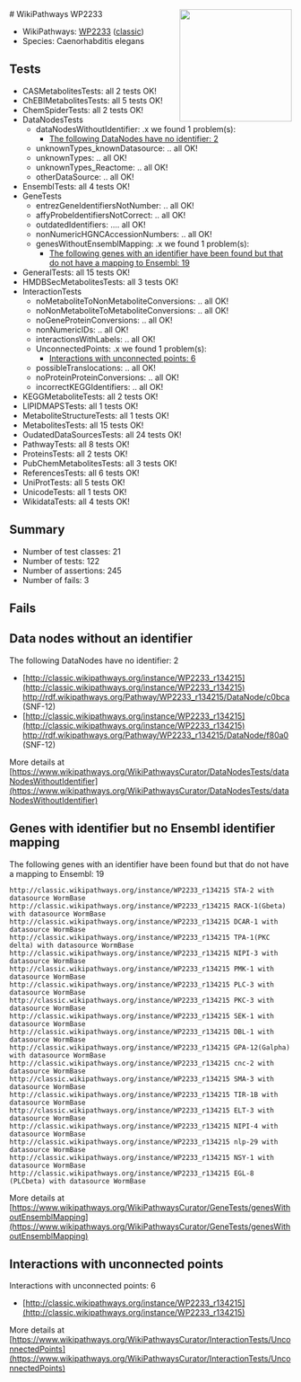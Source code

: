 <img style="float: right; width: 200px" src="https://upload.wikimedia.org/wikipedia/commons/thumb/8/83/Wplogo_with_text_500.png/640px-Wplogo_with_text_500.png" />
# WikiPathways WP2233

* WikiPathways: [WP2233](https://wikipathways.org/pathways/WP2233) ([classic](https://classic.wikipathways.org/instance/WP2233))
* Species: Caenorhabditis elegans
## Tests
* CASMetabolitesTests: all 2 tests OK!
* ChEBIMetabolitesTests: all 5 tests OK!
* ChemSpiderTests: all 2 tests OK!
* DataNodesTests
    * dataNodesWithoutIdentifier: .x we found 1 problem(s):
        * [The following DataNodes have no identifier: 2](#d2d32fa1)
    * unknownTypes_knownDatasource: .. all OK!
    * unknownTypes: .. all OK!
    * unknownTypes_Reactome: .. all OK!
    * otherDataSource: .. all OK!
* EnsemblTests: all 4 tests OK!
* GeneTests
    * entrezGeneIdentifiersNotNumber: .. all OK!
    * affyProbeIdentifiersNotCorrect: .. all OK!
    * outdatedIdentifiers: .... all OK!
    * nonNumericHGNCAccessionNumbers: .. all OK!
    * genesWithoutEnsemblMapping: .x we found 1 problem(s):
        * [The following genes with an identifier have been found but that do not have a mapping to Ensembl: 19](#c4e54316)
* GeneralTests: all 15 tests OK!
* HMDBSecMetabolitesTests: all 3 tests OK!
* InteractionTests
    * noMetaboliteToNonMetaboliteConversions: .. all OK!
    * noNonMetaboliteToMetaboliteConversions: .. all OK!
    * noGeneProteinConversions: .. all OK!
    * nonNumericIDs: .. all OK!
    * interactionsWithLabels: .. all OK!
    * UnconnectedPoints: .x we found 1 problem(s):
        * [Interactions with unconnected points: 6](#35a61ade)
    * possibleTranslocations: .. all OK!
    * noProteinProteinConversions: .. all OK!
    * incorrectKEGGIdentifiers: .. all OK!
* KEGGMetaboliteTests: all 2 tests OK!
* LIPIDMAPSTests: all 1 tests OK!
* MetaboliteStructureTests: all 1 tests OK!
* MetabolitesTests: all 15 tests OK!
* OudatedDataSourcesTests: all 24 tests OK!
* PathwayTests: all 8 tests OK!
* ProteinsTests: all 2 tests OK!
* PubChemMetabolitesTests: all 3 tests OK!
* ReferencesTests: all 6 tests OK!
* UniProtTests: all 5 tests OK!
* UnicodeTests: all 1 tests OK!
* WikidataTests: all 4 tests OK!


## Summary

* Number of test classes: 21
* Number of tests: 122
* Number of assertions: 245
* Number of fails: 3

## Fails

<a name="d2d32fa1" />

## Data nodes without an identifier

The following DataNodes have no identifier: 2

* [http://classic.wikipathways.org/instance/WP2233_r134215](http://classic.wikipathways.org/instance/WP2233_r134215) http://rdf.wikipathways.org/Pathway/WP2233_r134215/DataNode/c0bca (SNF-12)
* [http://classic.wikipathways.org/instance/WP2233_r134215](http://classic.wikipathways.org/instance/WP2233_r134215) http://rdf.wikipathways.org/Pathway/WP2233_r134215/DataNode/f80a0 (SNF-12)


More details at [https://www.wikipathways.org/WikiPathwaysCurator/DataNodesTests/dataNodesWithoutIdentifier](https://www.wikipathways.org/WikiPathwaysCurator/DataNodesTests/dataNodesWithoutIdentifier)

<a name="c4e54316" />

## Genes with identifier but no Ensembl identifier mapping

The following genes with an identifier have been found but that do not have a mapping to Ensembl: 19
```
http://classic.wikipathways.org/instance/WP2233_r134215 STA-2 with datasource WormBase
http://classic.wikipathways.org/instance/WP2233_r134215 RACK-1(Gbeta) with datasource WormBase
http://classic.wikipathways.org/instance/WP2233_r134215 DCAR-1 with datasource WormBase
http://classic.wikipathways.org/instance/WP2233_r134215 TPA-1(PKC delta) with datasource WormBase
http://classic.wikipathways.org/instance/WP2233_r134215 NIPI-3 with datasource WormBase
http://classic.wikipathways.org/instance/WP2233_r134215 PMK-1 with datasource WormBase
http://classic.wikipathways.org/instance/WP2233_r134215 PLC-3 with datasource WormBase
http://classic.wikipathways.org/instance/WP2233_r134215 PKC-3 with datasource WormBase
http://classic.wikipathways.org/instance/WP2233_r134215 SEK-1 with datasource WormBase
http://classic.wikipathways.org/instance/WP2233_r134215 DBL-1 with datasource WormBase
http://classic.wikipathways.org/instance/WP2233_r134215 GPA-12(Galpha) with datasource WormBase
http://classic.wikipathways.org/instance/WP2233_r134215 cnc-2 with datasource WormBase
http://classic.wikipathways.org/instance/WP2233_r134215 SMA-3 with datasource WormBase
http://classic.wikipathways.org/instance/WP2233_r134215 TIR-1B with datasource WormBase
http://classic.wikipathways.org/instance/WP2233_r134215 ELT-3 with datasource WormBase
http://classic.wikipathways.org/instance/WP2233_r134215 NIPI-4 with datasource WormBase
http://classic.wikipathways.org/instance/WP2233_r134215 nlp-29 with datasource WormBase
http://classic.wikipathways.org/instance/WP2233_r134215 NSY-1 with datasource WormBase
http://classic.wikipathways.org/instance/WP2233_r134215 EGL-8 (PLCbeta) with datasource WormBase
```

More details at [https://www.wikipathways.org/WikiPathwaysCurator/GeneTests/genesWithoutEnsemblMapping](https://www.wikipathways.org/WikiPathwaysCurator/GeneTests/genesWithoutEnsemblMapping)

<a name="35a61ade" />

## Interactions with unconnected points

Interactions with unconnected points: 6

* [http://classic.wikipathways.org/instance/WP2233_r134215](http://classic.wikipathways.org/instance/WP2233_r134215)


More details at [https://www.wikipathways.org/WikiPathwaysCurator/InteractionTests/UnconnectedPoints](https://www.wikipathways.org/WikiPathwaysCurator/InteractionTests/UnconnectedPoints)

